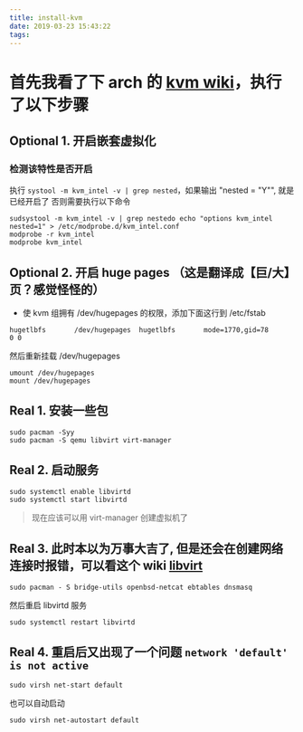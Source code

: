```yaml
---
title: install-kvm
date: 2019-03-23 15:43:22
tags:
---
```

# 首先我看了下 arch 的 [kvm wiki](https://wiki.archlinux.org/index.php/KVM)，执行了以下步骤

## Optional 1. 开启嵌套虚拟化

### 检测该特性是否开启

  执行 `systool -m kvm_intel -v | grep nested`，如果输出 "nested = "Y"", 就是已经开启了
  否则需要执行以下命令

```shell
sudsystool -m kvm_intel -v | grep nestedo echo "options kvm_intel nested=1" > /etc/modprobe.d/kvm_intel.conf
modprobe -r kvm_intel
modprobe kvm_intel
```

## Optional 2. 开启 huge pages （这是翻译成【巨/大】页？感觉怪怪的）

- 使 kvm 组拥有 /dev/hugepages 的权限，添加下面这行到 /etc/fstab

`hugetlbfs       /dev/hugepages  hugetlbfs       mode=1770,gid=78        0 0`

然后重新挂载 /dev/hugepages

```shell
umount /dev/hugepages
mount /dev/hugepages
```

## Real 1. 安装一些包

```shell
sudo pacman -Syy
sudo pacman -S qemu libvirt virt-manager
```

## Real 2. 启动服务

```shell
sudo systemctl enable libvirtd
sudo systemctl start libvirtd
```

> 现在应该可以用 virt-manager 创建虚拟机了

## Real 3. 此时本以为万事大吉了, 但是还会在创建网络连接时报错，可以看这个 wiki [libvirt](https://wiki.archlinux.org/index.php/libvirt)

`sudo pacman - S bridge-utils openbsd-netcat ebtables dnsmasq`

然后重启 libvirtd 服务

`sudo systemctl restart libvirtd`

## Real 4. 重启后又出现了一个问题 `network 'default' is not active`

`sudo virsh net-start default`

也可以自动启动

`sudo virsh net-autostart default`
